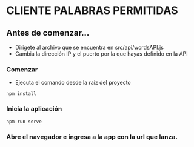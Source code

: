 # CLIENTE PALABRAS PERMITIDAS

## Antes de comenzar...
- Dirigete al archivo que se encuentra en src/api/wordsAPI.js 
- Cambia la dirección IP y el puerto por la que hayas definido en la API

### Comenzar
- Ejecuta el comando desde la raíz del proyecto

```
npm install
```

### Inicia la aplicación 
```
npm run serve
```

### Abre el navegador e ingresa a la app con la url que lanza. 